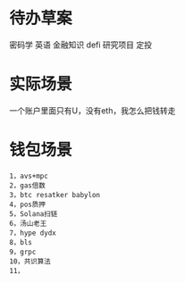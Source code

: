 # 待办草案
密码学
英语
金融知识 defi
研究项目
定投

# 实际场景
一个账户里面只有U，没有eth，我怎么把钱转走

# 钱包场景
```
1，avs+mpc
2，gas倍数
3，btc resatker babylon
4，pos质押
5，Solana扫链
6，汤山老王
7，hype dydx
8，bls
9，grpc
10，共识算法
11，

```


